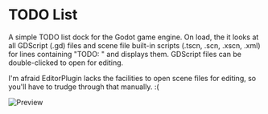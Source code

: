 # TODO List
A simple TODO list dock for the Godot game engine. On load, the it looks at all GDScript (.gd) files and scene file built-in scripts (.tscn, .scn, .xscn, .xml) for lines containing "TODO: " and displays them. GDScript files can be double-clicked to open for editing.

I'm afraid EditorPlugin lacks the facilities to open scene files for editing, so you'll have to trudge through that manually. :(

![Preview](https://raw.githubusercontent.com/need12648430/godot-todo/master/addons/todo/images/preview.png)
